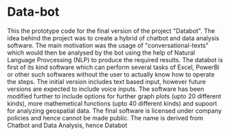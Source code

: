 # Data-bot

This the prototype code for the final version of the project "Databot". The idea behind the project was to create a hybrid of chatbot and data analysis software. The main motivation was the usage of "conversational-texts" which would then be analysed by the bot using the help of Natural Language Provcessing (NLP) to produce the required results.
The databot is first of its kind software which can perform several tasks of Excel, PowerBi or other such softwares without the user to actually know how to operate the steps. The initial version includes text based input, however future versions are expected to include voice inputs. 
The software has been modified further to include options for further graph plots (upto 20 different kinds), more mathemetical functions (upto 40 different kinds) and supoort for analyzing geospatial data.
The final software is licensed under company policies and hence cannot be made public. 
The name is derived from Chatbot and Data Analysis, hence Databot
